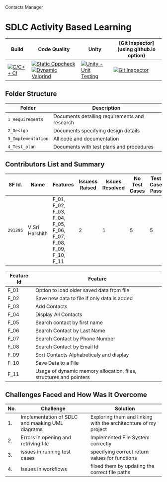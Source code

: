 Contacts Manager

# SDLC Activity Based Learning

Build | Code Quality | Unity | [Git Inspector](using github.io option)
------|----------|-------|--------------
[![C/C++ CI](https://github.com/SriHarshith/291395_LTTS_Project/actions/workflows/c-cpp.yml/badge.svg)](https://github.com/SriHarshith/291395_LTTS_Project/actions/workflows/c-cpp.yml) | [![Static Cppcheck](https://github.com/SriHarshith/291395_LTTS_Project/actions/workflows/cppcheck.yml/badge.svg)](https://github.com/SriHarshith/291395_LTTS_Project/actions/workflows/cppcheck.yml) [![Dynamic Valgrind](https://github.com/SriHarshith/291395_LTTS_Project/actions/workflows/CodeQuality_Dynamic.yml/badge.svg)](https://github.com/SriHarshith/291395_LTTS_Project/actions/workflows/CodeQuality_Dynamic.yml)| [![Unity - Unit Testing](https://github.com/SriHarshith/291395_LTTS_Project/actions/workflows/unity.yml/badge.svg)](https://github.com/SriHarshith/291395_LTTS_Project/actions/workflows/unity.yml)| [![Git Inspector](https://github.com/SriHarshith/291395_LTTS_Project/actions/workflows/gitinspector.yml/badge.svg)](https://github.com/SriHarshith/291395_LTTS_Project/actions/workflows/gitinspector.yml)


## Folder Structure
Folder             | Description
-------------------| -----------------------------------------
`1_Requirements`   | Documents detailing requirements and research
`2_Design`         | Documents specifying design details
`3_Implementation` | All code and documentation
`4_Test_plan`      | Documents with test plans and procedures

## Contributors List and Summary

SF Id. |  Name   |    Features    | Issuess Raised |Issues Resolved|No Test Cases|Test Case Pass
-------|---------|----------------|----------------|---------------|-------------|--------------
`291395` | V.Sri Harshith  | F_01, F_02, F_03, F_04, F_05, F_06, F_07, F_08, F_09, F_10, F_11   | 2     | 1   |5  |5     
   

| Feature Id | Feature |
| -----------|---------|
|F_01| Option to load older saved data from file |
|F_02| Save new data to file if only data is added |
|F_03| Add Contacts |
|F_04| Display All Contacts |
|F_05| Search contact by first name  |
|F_06| Search Contact by Last Name |
|F_07| Search Contact by Phone Number |
|F_08| Search Contact by Email Id |
|F_09| Sort Contacts Alphabeticaly and display |
|F_10| Save Data to a File |
|F_11| Usage of dynamic memory allocation, files, structures and pointers |

## Challenges Faced and How Was It Overcome
| No. | Challenge | Solution
|-----|-----------|--------
|1. | Implementation of SDLC and maaking UML diagrams | Exploring them and linking with the architechture of my project 
|2. | Errors in opening and retriving file | Implemented File System correctly |
|3. | issues in running test cases | specifying correct return values for functions
|4. | Issues in workflows | filxed them by updating the correct file paths


